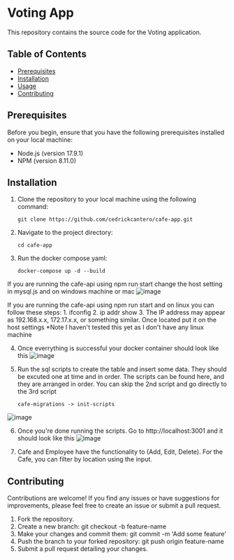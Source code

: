 # Voting App

This repository contains the source code for the Voting application.

## Table of Contents

- [Prerequisites](#prerequisites)
- [Installation](#installation)
- [Usage](#usage)
- [Contributing](#contributing)
## Prerequisites

Before you begin, ensure that you have the following prerequisites installed on your local machine:

- Node.js (version 17.9.1)
- NPM (version 8.11.0)

## Installation

1. Clone the repository to your local machine using the following command:

   ```shell
   git clone https://github.com/cedrickcantero/cafe-app.git

2. Navigate to the project directory:

   ```shell
   cd cafe-app
   
3. Run the docker compose yaml:

   ```shell
   docker-compose up -d --build

  If you are running the cafe-api using npm run start change the host setting in mysql.js and on windows machine or mac
      ![image](https://github.com/cedrickcantero/cafe-app/assets/32406846/cbca14e0-4df4-42f3-9160-e80c811f7204)

  If you are running the cafe-api using npm run start and on linux you can follow these steps:
      1. ifconfig
      2. ip addr show
      3. The IP address may appear as 192.168.x.x, 172.17.x.x, or something similar. Once located put it on the host settings
   *Note I haven't tested this yet as I don't have any linux machine
      


4. Once everrything is successful your docker container should look like this
![image](https://github.com/cedrickcantero/cafe-app/assets/32406846/01c2dfdc-f50c-4086-8fb7-5c3ebf9694bf)

5. Run the sql scripts to create the table and insert some data. They should be excuted one at time and in order. The scripts can be found here, and they are arranged in order. You can skip the 2nd script and go directly to the 3rd script
   ```shell
   cafe-migrations -> init-scripts
![image](https://github.com/cedrickcantero/cafe-app/assets/32406846/2641d8f5-ac9d-4eb0-8579-80900f1e5ab2)

6. Once you're done running the scripts. Go to http://localhost:3001 and it should look like this
![image](https://github.com/cedrickcantero/cafe-app/assets/32406846/a94e8503-c65f-42fd-bafa-70ab18cded12)

7. Cafe and Employee have the functionality to (Add, Edit, Delete). For the Cafe, you can filter by location using the input.

## Contributing
Contributions are welcome! If you find any issues or have suggestions for improvements, please feel free to create an issue or submit a pull request.

1. Fork the repository.
2. Create a new branch: git checkout -b feature-name
3. Make your changes and commit them: git commit -m 'Add some feature'
4. Push the branch to your forked repository: git push origin feature-name
5. Submit a pull request detailing your changes.
